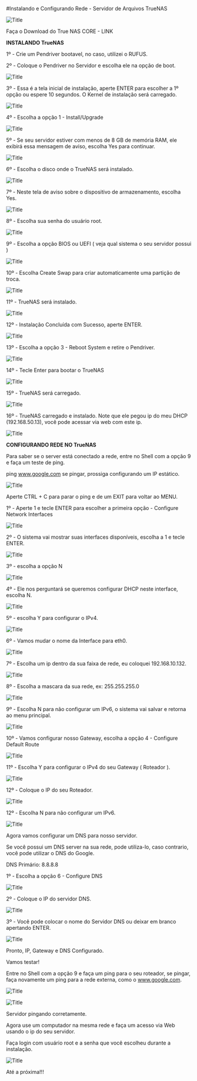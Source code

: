#Instalando e Configurando Rede - Servidor de Arquivos TrueNAS

![Title](imagens/LOGO.jfif)

Faça o Download do True NAS CORE - LINK

**INSTALANDO TrueNAS**

1º - Crie um Pendriver bootavel, no caso, utilizei o RUFUS.

 2º - Coloque o Pendriver no Servidor e escolha ele na opção de boot.

![Title](imagens/2.jfif)

3º - Essa é a tela inicial de instalação, aperte ENTER para escolher a 1º opção ou espere 10 segundos. O Kernel de instalação será carregado.

![Title](imagens/3.jfif)

4º - Escolha a opção 1 - Install/Upgrade

![Title](imagens/4.jfif)

5º - Se seu servidor estiver com menos de 8 GB de memória RAM, ele exibirá essa mensagem de aviso, escolha Yes para continuar.

![Title](imagens/5.jfif)

6º - Escolha o disco onde o TrueNAS será instalado.

![Title](imagens/6.jfif)

7º - Neste tela de aviso sobre o dispositivo de armazenamento, escolha Yes.

![Title](imagens/7.jfif)

8º - Escolha sua senha do usuário root.

![Title](imagens/8.jfif)

9º - Escolha a opção BIOS ou UEFI ( veja qual sistema o seu servidor possui )

![Title](imagens/9.jfif)

10º - Escolha Create Swap para criar automaticamente uma partição de troca.

![Title](imagens/10.jfif)

11º - TrueNAS será instalado.

![Title](imagens/11.jfif)

12º - Instalação Concluída com Sucesso, aperte ENTER.

![Title](imagens/12.jfif)

13º - Escolha a opção 3 - Reboot System e retire o Pendriver.

![Title](imagens/13.jfif)

14º - Tecle Enter para bootar o TrueNAS

![Title](imagens/14.jfif)

15º - TrueNAS será carregado.

![Title](imagens/15.jfif)

16º - TrueNAS carregado e instalado. 
Note que ele pegou ip do meu DHCP (192.168.50.13), você pode acessar via web com este ip. 

![Title](imagens/16.jfif)

**CONFIGURANDO REDE NO TrueNAS**

Para saber se o server está conectado a rede, entre no Shell com a opção 9 e faça um teste de ping.

ping www.google.com
se pingar, prossiga configurando um IP estático. 

![Title](imagens/17.jfif)

Aperte CTRL + C para parar o ping e de um EXIT para voltar ao MENU.

1º - Aperte 1 e tecle ENTER para escolher a primeira opção - Configure Network Interfaces

![Title](imagens/18.jfif)

2º - O sistema vai mostrar suas interfaces disponíveis, escolha a 1 e tecle ENTER.

![Title](imagens/19.jfif)

3º - escolha a opção N

![Title](imagens/20.jfif)

4º - Ele nos perguntará se queremos configurar DHCP neste interface, escolha N.

![Title](imagens/21.jfif)

5º - escolha Y para configurar o IPv4.

![Title](imagens/22.jfif)

6º - Vamos mudar o nome da Interface para eth0.

![Title](imagens/23.jfif)

7º - Escolha um ip dentro da sua faixa de rede, eu coloquei 192.168.10.132.

![Title](imagens/24.jfif)

8º - Escolha a mascara da sua rede, ex: 255.255.255.0

![Title](imagens/25.jfif)

9º - Escolha N para não configurar um IPv6, o sistema vai salvar e retorna ao menu principal.

![Title](imagens/26.jfif)

10º - Vamos configurar nosso Gateway, escolha a opção 4 - Configure Default Route

![Title](imagens/27.jfif)

11º - Escolha Y para configurar o IPv4 do seu Gateway ( Roteador ).

![Title](imagens/28.jfif)

12º - Coloque o IP do seu Roteador.

![Title](imagens/29.jfif)

12º - Escolha N para não configurar um IPv6.

![Title](imagens/30.jfif)

Agora vamos configurar um DNS para nosso servidor.

Se você possui um DNS server na sua rede, pode utiliza-lo, caso contrario, você pode utilizar o DNS do Google.

DNS Primário: 8.8.8.8

1º - Escolha a opção 6 - Configure DNS

![Title](imagens/31.jfif)

2º - Coloque o IP do servidor DNS.

![Title](imagens/32.jfif)

3º - Você pode colocar o nome do Servidor DNS ou deixar em branco apertando ENTER.

![Title](imagens/33.jfif)

Pronto, IP, Gateway e DNS Configurado. 

Vamos testar!

Entre no Shell com a opção 9 e faça um ping para o seu roteador, se pingar, faça novamente um ping para a rede externa, como o www.google.com.

![Title](imagens/34.jfif)

![Title](imagens/35.jfif)

Servidor pingando corretamente. 

Agora use um computador na mesma rede e faça um acesso via Web usando o ip do seu servidor. 

Faça login com usuário root e a senha que você escolheu durante a instalação.

![Title](imagens/36.jfif)

Até a próxima!!!
